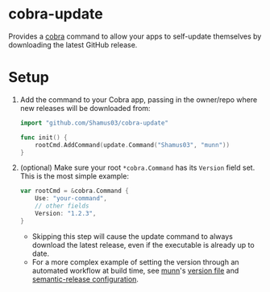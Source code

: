 # cobra-update

Provides a [cobra](https://github.com/spf13/cobra) command to allow your apps to self-update themselves by downloading the latest GitHub release.

# Setup

1. Add the command to your Cobra app, passing in the owner/repo where new releases will be downloaded from:
    ```go
    import "github.com/Shamus03/cobra-update"

    func init() {
        rootCmd.AddCommand(update.Command("Shamus03", "munn"))
    }
    ```

2. (optional) Make sure your root `*cobra.Command` has its `Version` field set.  This is the most simple example:
    ```go
    var rootCmd = &cobra.Command {
        Use: "your-command",
        // other fields
        Version: "1.2.3",
    }
    ```
    - Skipping this step will cause the update command to always download the latest release, even if the executable is already up to date.
    - For a more complex example of setting the version through an automated workflow at build time, see [munn](https://github.com/Shamus03/munn)'s [version file](https://github.com/Shamus03/munn/blob/master/cmd/munn/version.go) and [semantic-release configuration](https://github.com/Shamus03/munn/blob/master/.releaserc.yml).
